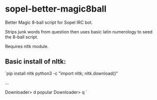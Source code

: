 # sopel-better-magic8ball
Better Magic 8-ball script for Sopel IRC bot.

Strips junk words from question then uses basic latin numerology to seed the 8-ball script.

Requires nltk module.

## Basic install of nltk:

`pip install nltk
python3 -c "import nltk; nltk.download()"

...

Downloader> d popular
Downloader> q
`
